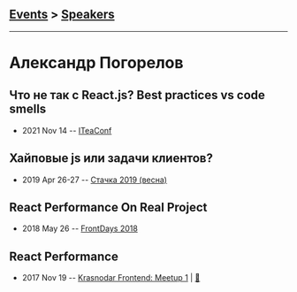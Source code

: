 ## [Events](../README.md) > [Speakers](../speakers.md)
---

# Александр Погорелов

## Что не так с React.js? Best practices vs code smells
- 2021 Nov 14 -- [ITeaConf](https://youtu.be/pCzbSJl2_RY)    
## Хайповые js или задачи клиентов?
- 2019 Apr 26-27 -- [Стачка 2019 (весна)](https://www.youtube.com/watch?v=hqLApt7pfpI)    
## React Performance On Real Project
- 2018 May 26 -- [FrontDays 2018](https://www.youtube.com/watch?v=vYEmZeuwLfQ)    
## React Performance
- 2017 Nov 19 -- [Krasnodar Frontend: Meetup 1](https://www.youtube.com/watch?v=FTfwySjsfLw)  | [:notebook:](https://yadi.sk/i/slPk-trD3V2YB5)  
